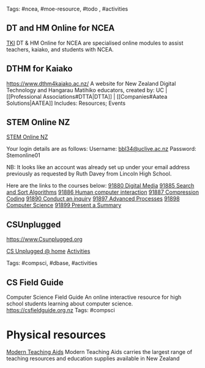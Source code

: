 Tags: #ncea, #moe-resource, #todo , #activities 

## DT and HM Online for NCEA

[TKI](https://seniorsecondary.tki.org.nz/Technology/Digital-technologies/DT-and-HM-Online-for-NCEA)
DT & HM Online for NCEA are specialised online modules to assist teachers, kaiako, and students with NCEA.

## DTHM for Kaiako

https://www.dthm4kaiako.ac.nz/
A website for New Zealand Digital Technology and Hangarau Matihiko educators, created by: 
UC | [[Professional Associations#DTTA|DTTA]] |  [[Companies#Aatea Solutions|AATEA]]
Includes:  Resources; Events



## STEM Online NZ
[STEM Online NZ](https://www.stemonlinenz.org/)

Your login details are as follows:
Username: bbl34@uclive.ac.nz
Password: Stemonline01

NB: It looks like an account was already set up under your email address previously as requested by Ruth Davey from Lincoln High School.

Here are the links to the courses below:
[91880 Digital Media](https://www.stemonlinenz.org/course/view.php?id=31)
[91885 Search and Sort Algorithms](https://www.stemonlinenz.org/course/view.php?id=34)
[91886 Human computer interaction](https://www.stemonlinenz.org/course/view.php?id=29)
[91887 Compression Coding](https://www.stemonlinenz.org/course/view.php?id=27)
[91890 Conduct an inquiry](https://www.stemonlinenz.org/course/view.php?id=32) 
[91897 Advanced Processes](https://www.stemonlinenz.org/course/view.php?id=26)
[91898 Computer Science](https://www.stemonlinenz.org/course/view.php?id=28)
[91899 Present a Summary](https://www.stemonlinenz.org/course/view.php?id=33)

## CSUnplugged

https://www.Csunplugged.org 

[CS Unplugged @ home](https://www.csunplugged.org/en/at-home/)
[Activities](https://classic.csunplugged.org/activities/)

Tags: #compsci, #dbase, #activities 


## CS Field Guide
Computer Science Field Guide
An online interactive resource for high school students learning about computer science.
https://csfieldguide.org.nz 
Tags: #compsci 






# Physical resources

[Modern Teaching Aids](https://www.teaching.co.nz/)
Modern Teaching Aids carries the largest range of teaching resources and education supplies available in New Zealand
